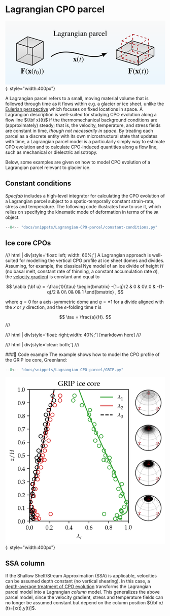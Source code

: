 # Lagrangian CPO parcel

![](https://raw.githubusercontent.com/nicholasmr/specfab/main/images/modes-strain/lagrangian-parcel-trajectory-bg.png#center){: style="width:400px"} 

A Lagrangian parcel refers to a small, moving material volume that is followed through time as it flows within e.g. a glacier or ice sheet, unlike the [Eulerian perspective](gallery-Eulerian-CPO-field.md) which focuses on fixed locations in space. 
A Lagrangian description is well-suited for studying CPO evolution along a flow line ${\bf x}(t)$ if the thermomechanical background conditions are (approximately) steady; that is, the velocity, temperature, and stress fields are constant in time, *though not necessarily in space*.
By treating each parcel as a discrete entity with its own microstructural state that updates with time, a Lagrangian parcel model is a particularly simply way to estimate CPO evolution and to calculate CPO-induced quantities along a flow line, such as mechanical or dielectric anisotropy. 

Below, some examples are given on how to model CPO evolution of a Lagrangian parcel relevant to glacier ice.

## Constant conditions

*Specfab* includes a high-level integrator for calculating the CPO evolution of a Lagrangian parcel subject to a spatio-temporally constant strain-rate, stress and temperature.
The following code illustrates how to use it, which relies on specifying the kinematic mode of deformation in terms of the `DK` object.

```python
--8<-- "docs/snippets/Lagrangian-CPO-parcel/constant-conditions.py"
```

## Ice core CPOs

/// html | div[style='float: left; width: 60%;']
A Lagrangian approach is well-suited for modelling the vertical CPO profile at ice sheet domes and divides. 
Assuming, for example, the classical Nye model of an ice divide of height $H$ (no basal melt, constant rate of thinning, a constant accumulation rate $a$), the [velocity gradient](deformation-kinematics.md) is constant and equal to 

$$
\nabla {\bf u} = 
-\frac{1}{\tau}
\begin{bmatrix}
-(1+q)/2 & 0 & 0\\
0 & -(1-q)/2 & 0\\
0& 0& 1
\end{bmatrix}
,
$$

where $q=0$ for a axis-symmetric dome and $q=\pm 1$ for a divide aligned with the $x$ or $y$ direction, and the $e$-folding time $\tau$ is 

$$    
\tau = \frac{a}{H}.
$$
///

/// html | div[style='float: right;width: 40%;']
[markdown here]
///

/// html | div[style='clear: both;']
///



###📝 Code example
The example shows how to model the CPO profile of the GRIP ice core, Greenland:

```python
--8<-- "docs/snippets/Lagrangian-CPO-parcel/GRIP.py"
```

![](https://raw.githubusercontent.com/nicholasmr/specfab/main/docs/snippets/Lagrangian-CPO-parcel/GRIP.png#center){: style="width:400px"} 

## SSA column

If the Shallow Shelf/Stream Approximation (SSA) is applicable, velocities can be assumed depth constant (no vertical shearing). 
In this case, a [depth-average treatment of CPO evolution](gallery-Eulerian-CPO-field.md) transforms the Lagrangian parcel model into a Lagrangian *column* model. 
This generalizes the above parcel model, since the velocity gradient, stress and temperature fields can no longer be assumed constant but depend on the column position ${\bf x}(t)=[x(t),y(t)]$.

